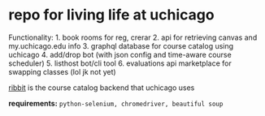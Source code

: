 # repo for living life at uchicago

Functionality:
    1. book rooms for reg, crerar
    2. api for retrieving canvas and my.uchicago.edu info
    3. graphql database for course catalog using uchicago
    4. add/drop bot (with json config and time-aware course scheduler)
    5. listhost bot/cli tool
    6. evaluations api marketplace for swapping classes (lol jk not yet)

[ribbit][1] is the course catalog backend that uchicago uses

[1]: http://collegecatalog.uchicago.edu/ribbit/index.cgi?page=getcourse.rjs&code=CMSC%2015100

**requirements:** `python-selenium, chromedriver, beautiful soup`

